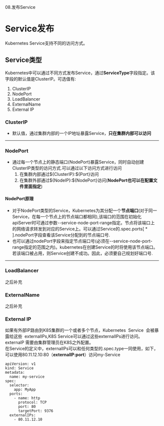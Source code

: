 08.发布Service

Service发布
=========

Kubernetes Service支持不同的访问方式。

Service类型
---------

Kubernetes中可以通过不同方式发布Service，通过**ServiceType**字段指定。该字段的默认值是ClusterIP。可选值有:

1.  ClusterIP
2.  NodePort
3.  LoadBalancer
4.  ExternalName
5.  External IP

### ClusterIP

*   默认值，通过集群内部的一个IP地址暴露Service，**只在集群内部可以访问**

* * *

### NodePort

*   通过每一个节点上的静态端口(NodePort)暴露Service，同时自动创建ClusterIP类型的访问方式.可以通过以下访问方式进行访问
    1.  在集群内部通过\${ClusterIP}:\${Port}访问
    2.  在集群外部通过\${NodeIP}:\${NodePort}访问(**NodePort也可以在配置文件里面指定**)

#### NodePort原理

*   对于NodePort类型的Service，Kubernetes为其分配一个**节点端口**(对于同一Service，在每一个节点上的节点端口都相同),该端口的范围在初始化apiServer时可通过参数--service-node-port-range指定。节点将该端口上的网络请求转发到对应的Service上。可以通过Service的.spec.ports\[ \* \].nodePort字段查看该Service分配到的节点端口号.
*   也可以通过nodePort字段来指定节点端口号(必须在--service-node-port-range指定的范围之内)。kubernetes在创建Service的时将使用该节点端口。若该端口被占用，则Service创建不成功。因此，必须要自己规划好端口号.

* * *

### LoadBalancer

之后补充

### ExternalName

之后补充

### External IP

如果有外部IP路由到K8S集群的一个或者多个节点，Kubernetes  Service  会被暴露给这些  externalIPs,K8S Service可以通过这些externalIPs进行访问。externalP 需要由集群管理员在K8S之外配置。  
在Service的定义中，externalIPs可以和任何类型的.spec.type一同使用，如下，可以使用80.11.12.10:80（**externalIP:port**）访问my-Service

    apiVersion: v1
    kind: Service
    metadata:
      name: my-service
    spec:
      selector:
        app: MyApp
      ports:
        - name: http
          protocol: TCP
          port: 80
          targetPort: 9376
      externalIPs:
        - 80.11.12.10